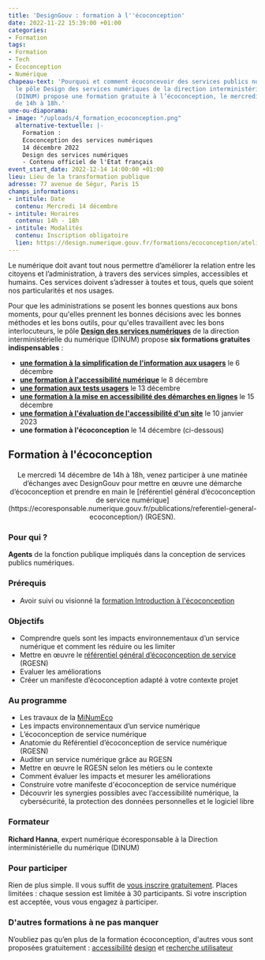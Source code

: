 ```yaml
---
title: 'DesignGouv : formation à l''écoconception'
date: 2022-11-22 15:39:00 +01:00
categories:
- Formation
tags:
- Formation
- Tech
- Écoconception
- Numérique
chapeau-text: 'Pourquoi et comment écoconcevoir des services publics numériques :
  le pôle Design des services numériques de la direction interministérielle du numérique
  (DINUM) propose une formation gratuite à l’écoconception, le mercredi 14 décembre,
  de 14h à 18h.'
une-ou-diaporama:
- image: "/uploads/4_formation_ecoconception.png"
  alternative-textuelle: |-
    Formation :
    Ecoconception des services numériques
    14 décembre 2022
    Design des services numériques
    - Contenu officiel de l'Etat français
event_start_date: 2022-12-14 14:00:00 +01:00
lieu: Lieu de la transformation publique
adresse: 77 avenue de Ségur, Paris 15
champs_informations:
- intitule: Date
  contenu: Mercredi 14 décembre
- intitule: Horaires
  contenu: 14h - 18h
- intitule: Modalités
  contenu: Inscription obligatoire
  lien: https://design.numerique.gouv.fr/formations/ecoconception/atelier-ecoconception/
---
```


Le numérique doit avant tout nous permettre d’améliorer la relation entre les citoyens et l’administration, à travers des services simples, accessibles et humains. Ces services doivent s’adresser à toutes et tous, quels que soient nos particularités et nos usages.

Pour que les administrations se posent les bonnes questions aux bons moments, pour qu'elles prennent les bonnes décisions avec les bonnes méthodes et les bons outils, pour qu'elles travaillent avec les bons interlocuteurs, le pôle [**Design des services numériques**](https://design.numerique.gouv.fr/ "Design des services numériques - Lien externe") de la direction interministérielle du numérique (DINUM) propose **six formations gratuites indispensables** : 
* **[une formation à la simplification de l'information aux usagers](https://www.numerique.gouv.fr/agenda/designgouv-formation-simplification-langage-demarches/)** le 6 décembre
* **[une formation à l'accessibilité numérique](https://www.numerique.gouv.fr/agenda/designgouv-formation-accessibilite-numerique-2022/)** le 8 décembre
* **[une formation aux tests usagers](https://www.numerique.gouv.fr/agenda/designgouv-formation-a-la-pratique-des-tests-usagers/)** le 13 décembre
* **[une formation à la mise en accessibilité des démarches en lignes](https://www.numerique.gouv.fr/agenda/designgouv-formation-accessibilite-demarches-2022/)** le 15 décembre
* **[une formation à l'évaluation de l'accessibilité d'un site](https://www.numerique.gouv.fr/agenda/designgouv-formation-evaluation-accessibilite/)** le 10 janvier 2023
* **une formation à l'écoconception** le 14 décembre (ci-dessous)

<h2 class="text-center">Formation à l'écoconception</h2>
<div class="encadre"> <p style="margin-top: 20px; text-align:center;">Le mercredi 14 décembre de 14h à 18h, venez participer à une matinée d’échanges avec DesignGouv pour mettre en œuvre une démarche d’écoconception et prendre en main le [référentiel général d’écoconception de service numérique](https://ecoresponsable.numerique.gouv.fr/publications/referentiel-general-ecoconception/) (RGESN).</p> </div>

<h3 class="h2">Pour qui ?</h3>

**Agents** de la fonction publique impliqués dans la conception de services publics numériques.

<h3 class="h2">Prérequis</h3>

* Avoir suivi ou visionné la [formation Introduction à l'écoconception](https://design.numerique.gouv.fr/formations/ecoconception/introduction-ecoconception/)

<h3 class="h2">Objectifs</h3>

* Comprendre quels sont les impacts environnementaux d’un service numérique et comment les réduire ou les limiter
* Mettre en œuvre le [référentiel général d’écoconception de service](https://ecoresponsable.numerique.gouv.fr/publications/referentiel-general-ecoconception/) (RGESN)
* Evaluer les améliorations
* Créer un manifeste d’écoconception adapté à votre contexte projet

<h3 class="h2">Au programme</h3>

* Les travaux de la [MiNumEco](https://ecoresponsable.numerique.gouv.fr/)
* Les impacts environnementaux d’un service numérique
* L’écoconception de service numérique
* Anatomie du Référentiel d’écoconception de service numérique (RGESN)
* Auditer un service numérique grâce au RGESN
* Mettre en œuvre le RGESN selon les métiers ou le contexte
* Comment évaluer les impacts et mesurer les améliorations
* Construire votre manifeste d'écoconception de service numérique
* Découvrir les synergies possibles avec l’accessibilité numérique, la cybersécurité, la protection des données personnelles et le logiciel libre

<h3 class="h2">Formateur</h3>

**Richard Hanna**, expert numérique écoresponsable à la Direction interministérielle du numérique (DINUM)

<h3 class="h2">Pour participer</h3>

Rien de plus simple. Il vous suffit de [vous inscrire gratuitement](https://design.numerique.gouv.fr/formations/ecoconception/atelier-ecoconception/). Places limitées : chaque session est limitée à 30 participants. Si votre inscription est acceptée, vous vous engagez à participer.

<div class="encadre noir"> <h3>D'autres formations à ne pas manquer</h3> <p>N’oubliez pas qu’en plus de la formation écoconception, d'autres vous sont proposées gratuitement : <a href="https://design.numerique.gouv.fr/formations/accessibilite/">accessibilité</a> <a href="https://design.numerique.gouv.fr/formations/design/">design</a> et <a href="https://design.numerique.gouv.fr/formations/recherche-utilisateur/">recherche utilisateur</a>